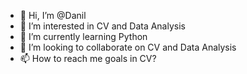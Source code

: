 - 👋 Hi, I’m @Danil
- 👀 I’m interested in CV and Data Analysis
- 🌱 I’m currently learning Python
- 💞️ I’m looking to collaborate on CV and Data Analysis
- 📫 How to reach me goals in CV?

<!---
DanilZzz/DanilZzz is a ✨ special ✨ repository because its `README.md` (this file) appears on your GitHub profile.
You can click the Preview link to take a look at your changes.
--->
